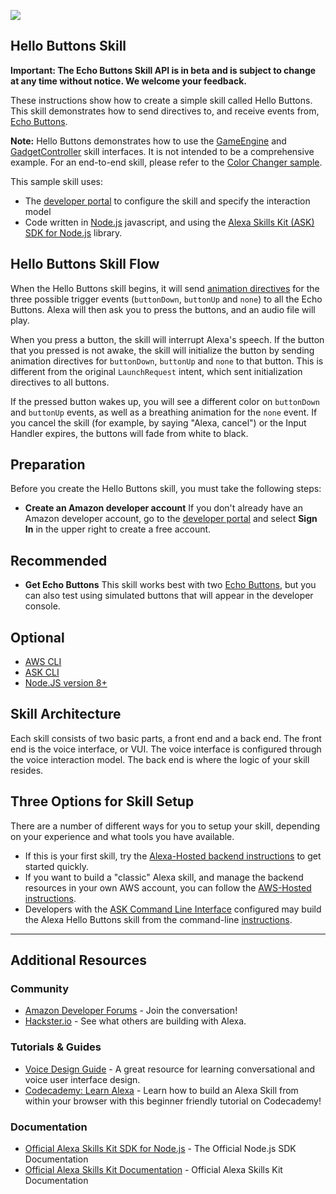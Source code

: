 ![](https://images-na.ssl-images-amazon.com/images/G/01/kindle/dp/2017/4911315144/LP_AG_HERO_BANNER_1334x389.jpg)

## Hello Buttons Skill

**Important: The Echo Buttons Skill API is in beta and is subject to change at any time without notice. We welcome your feedback.**


These instructions show how to create a simple skill called Hello Buttons. This skill demonstrates how to send directives to, and receive events from, [Echo Buttons](https://www.amazon.com/Echo-Buttons-Alexa-Gadget-Pack/dp/B072C4KCQH).

**Note:** Hello Buttons demonstrates how to use the [GameEngine](https://developer.amazon.com/docs/echo-button-skills/gameengine-interface-reference.html) and [GadgetController](https://developer.amazon.com/docs/echo-button-skills/gadgetcontroller-interface-reference.html) skill interfaces. It is not intended to be a comprehensive example. For an end-to-end skill, please refer to the [Color Changer sample](https://github.com/alexa/skill-sample-nodejs-buttons-colorchanger).

This sample skill uses:

* The [developer portal](https://developer.amazon.com/home.html) to configure the skill and specify the interaction model
* Code written in [Node.js](https://nodejs.org/en/) javascript, and using the [Alexa Skills Kit (ASK) SDK for Node.js](https://github.com/alexa/alexa-skills-kit-sdk-for-nodejs) library.

## Hello Buttons Skill Flow
When the Hello Buttons skill begins, it will send [animation directives](https://developer.amazon.com/docs/echo-button-skills/control-echo-buttons.html#animate) for the three possible trigger events (`buttonDown`, `buttonUp` and `none`) to all the Echo Buttons. Alexa will then ask you to press the buttons, and an audio file will play.

When you press a button, the skill will interrupt Alexa's speech. If the button that you pressed is not awake, the skill will initialize the button by sending animation directives for `buttonDown`, `buttonUp` and `none` to that button. This is different from the original `LaunchRequest` intent, which sent initialization directives to all buttons.

If the pressed button wakes up, you will see a different color on `buttonDown` and `buttonUp` events, as well as a breathing animation for the `none` event. If you cancel the skill (for example, by saying "Alexa, cancel") or the Input Handler expires, the buttons will fade from white to black.

## Preparation
Before you create the Hello Buttons skill, you must take the following steps:

* **Create an Amazon developer account** If you don't already have an Amazon developer account, go to the [developer portal](https://developer.amazon.com/alexa/console/ask#/) and select **Sign In** in the upper right to create a free account.

## Recommended
* **Get Echo Buttons** This skill works best with two [Echo Buttons](https://www.amazon.com/Echo-Buttons-Alexa-Gadget-Pack/dp/B072C4KCQH/), but you can also test using simulated buttons that will appear in the developer console.

## Optional
*  [AWS CLI](https://docs.aws.amazon.com/cli/latest/userguide/cli-chap-install.html)
*  [ASK CLI](https://developer.amazon.com/docs/smapi/quick-start-alexa-skills-kit-command-line-interface.html)
*  [Node.JS version 8+](https://nodejs.org/)

## Skill Architecture
Each skill consists of two basic parts, a front end and a back end.
The front end is the voice interface, or VUI.
The voice interface is configured through the voice interaction model.
The back end is where the logic of your skill resides.

## Three Options for Skill Setup
There are a number of different ways for you to setup your skill, depending on your experience and what tools you have available.

 * If this is your first skill, try the [Alexa-Hosted backend instructions](./instructions/setup-vui-alexa-hosted.md) to get started quickly.
 * If you want to build a "classic" Alexa skill, and manage the backend resources in your own AWS account, you can follow the [AWS-Hosted instructions](./instructions/setup-vui-aws-hosted.md).
 * Developers with the [ASK Command Line Interface](https://developer.amazon.com/docs/smapi/quick-start-alexa-skills-kit-command-line-interface.html) configured may build the Alexa Hello Buttons skill from the command-line [instructions](./instructions/cli.md).

---

## Additional Resources

### Community
* [Amazon Developer Forums](https://forums.developer.amazon.com/spaces/165/index.html) - Join the conversation!
* [Hackster.io](https://www.hackster.io/amazon-alexa) - See what others are building with Alexa.

### Tutorials & Guides
* [Voice Design Guide](https://developer.amazon.com/designing-for-voice/) - A great resource for learning conversational and voice user interface design.
* [Codecademy: Learn Alexa](https://www.codecademy.com/learn/learn-alexa) - Learn how to build an Alexa Skill from within your browser with this beginner friendly tutorial on Codecademy!

### Documentation
* [Official Alexa Skills Kit SDK for Node.js](http://alexa.design/node-sdk-docs) - The Official Node.js SDK Documentation
* [Official Alexa Skills Kit Documentation](https://developer.amazon.com/docs/ask-overviews/build-skills-with-the-alexa-skills-kit.html) - Official Alexa Skills Kit Documentation

